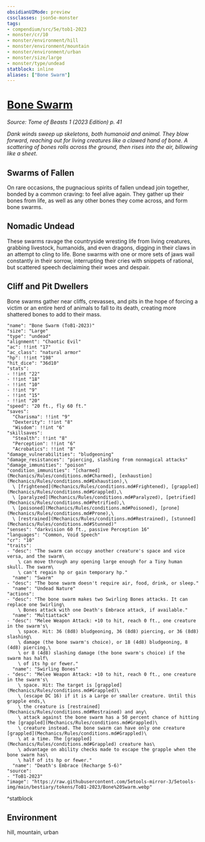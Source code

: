 ```yaml
---
obsidianUIMode: preview
cssclasses: json5e-monster
tags:
- compendium/src/5e/tob1-2023
- monster/cr/10
- monster/environment/hill
- monster/environment/mountain
- monster/environment/urban
- monster/size/large
- monster/type/undead
statblock: inline
aliases: ["Bone Swarm"]
---
```

# [Bone Swarm](Mechanics\bestiary\undead/bone-swarm-tob1-2023.md)
*Source: Tome of Beasts 1 (2023 Edition) p. 41*  

*Dank winds sweep up skeletons, both humanoid and animal. They blow forward, reaching out for living creatures like a clawed hand of bone. A scattering of bones rolls across the ground, then rises into the air, billowing like a sheet*.

## Swarms of Fallen

On rare occasions, the pugnacious spirits of fallen undead join together, bonded by a common craving: to feel alive again. They gather up their bones from life, as well as any other bones they come across, and form bone swarms.

## Nomadic Undead

These swarms ravage the countryside wresting life from living creatures, grabbing livestock, humanoids, and even dragons, digging in their claws in an attempt to cling to life. Bone swarms with one or more sets of jaws wail constantly in their sorrow, interrupting their cries with snippets of rational, but scattered speech declaiming their woes and despair.

## Cliff and Pit Dwellers

Bone swarms gather near cliffs, crevasses, and pits in the hope of forcing a victim or an entire herd of animals to fall to its death, creating more shattered bones to add to their mass.

```statblock
"name": "Bone Swarm (ToB1-2023)"
"size": "Large"
"type": "undead"
"alignment": "Chaotic Evil"
"ac": !!int "17"
"ac_class": "natural armor"
"hp": !!int "198"
"hit_dice": "36d10"
"stats":
- !!int "22"
- !!int "18"
- !!int "10"
- !!int "9"
- !!int "15"
- !!int "20"
"speed": "20 ft., fly 60 ft."
"saves":
  "Charisma": !!int "9"
  "Dexterity": !!int "8"
  "Wisdom": !!int "6"
"skillsaves":
  "Stealth": !!int "8"
  "Perception": !!int "6"
  "Acrobatics": !!int "8"
"damage_vulnerabilities": "bludgeoning"
"damage_resistances": "piercing, slashing from nonmagical attacks"
"damage_immunities": "poison"
"condition_immunities": "[charmed](Mechanics/Rules/conditions.md#Charmed), [exhaustion](Mechanics/Rules/conditions.md#Exhaustion),\
  \ [frightened](Mechanics/Rules/conditions.md#Frightened), [grappled](Mechanics/Rules/conditions.md#Grappled),\
  \ [paralyzed](Mechanics/Rules/conditions.md#Paralyzed), [petrified](Mechanics/Rules/conditions.md#Petrified),\
  \ [poisoned](Mechanics/Rules/conditions.md#Poisoned), [prone](Mechanics/Rules/conditions.md#Prone),\
  \ [restrained](Mechanics/Rules/conditions.md#Restrained), [stunned](Mechanics/Rules/conditions.md#Stunned)"
"senses": "darkvision 60 ft., passive Perception 16"
"languages": "Common, Void Speech"
"cr": "10"
"traits":
- "desc": "The swarm can occupy another creature's space and vice versa, and the swarm\
    \ can move through any opening large enough for a Tiny human skull. The swarm\
    \ can't regain hp or gain temporary hp."
  "name": "Swarm"
- "desc": "The bone swarm doesn't require air, food, drink, or sleep."
  "name": "Undead Nature"
"actions":
- "desc": "The bone swarm makes two Swirling Bones attacks. It can replace one Swirling\
    \ Bones attack with one Death's Embrace attack, if available."
  "name": "Multiattack"
- "desc": "Melee Weapon Attack: +10 to hit, reach 0 ft., one creature in the swarm's\
    \ space. Hit: 36 (8d8) bludgeoning, 36 (8d8) piercing, or 36 (8d8) slashing\
    \ damage (the bone swarm's choice), or 18 (4d8) bludgeoning, 8 (4d8) piercing,\
    \ or 8 (4d8) slashing damage (the bone swarm's choice) if the swarm has half\
    \ of its hp or fewer."
  "name": "Swirling Bones"
- "desc": "Melee Weapon Attack: +10 to hit, reach 0 ft., one creature in the swarm's\
    \ space. Hit: The target is [grappled](Mechanics/Rules/conditions.md#Grappled)\
    \ (escape DC 16) if it is a Large or smaller creature. Until this grapple ends,\
    \ the creature is [restrained](Mechanics/Rules/conditions.md#Restrained) and any\
    \ attack against the bone swarm has a 50 percent chance of hitting the [grappled](Mechanics/Rules/conditions.md#Grappled)\
    \ creature instead. The bone swarm can have only one creature [grappled](Mechanics/Rules/conditions.md#Grappled)\
    \ at a time. The [grappled](Mechanics/Rules/conditions.md#Grappled) creature has\
    \ advantage on ability checks made to escape the grapple when the bone swarm has\
    \ half of its hp or fewer."
  "name": "Death's Embrace (Recharge 5-6)"
"source":
- "ToB1-2023"
"image": "https://raw.githubusercontent.com/5etools-mirror-3/5etools-img/main/bestiary/tokens/ToB1-2023/Bone%20Swarm.webp"
```
^statblock

## Environment

hill, mountain, urban